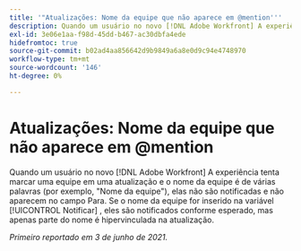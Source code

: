 ```yaml
---
title: '"Atualizações: Nome da equipe que não aparece em @mention'''
description: Quando um usuário no novo [!DNL Adobe Workfront] A experiência tenta marcar uma equipe em uma atualização e o nome da equipe é de várias palavras (por exemplo, "Nome da equipe"), elas não são notificadas e não aparecem no campo Para. Se o nome da equipe for inserido na variável [!UICONTROL Notificar] , eles são notificados conforme esperado, mas apenas parte do nome é hipervinculada na atualização.
exl-id: 3e06e1aa-f98d-45dd-b467-ac30dbfa4ede
hidefromtoc: true
source-git-commit: b02ad4aa856642d9b9849a6a8e0d9c94e4748970
workflow-type: tm+mt
source-wordcount: '146'
ht-degree: 0%

---
```


# Atualizações: Nome da equipe que não aparece em @mention

Quando um usuário no novo [!DNL Adobe Workfront] A experiência tenta marcar uma equipe em uma atualização e o nome da equipe é de várias palavras (por exemplo, &quot;Nome da equipe&quot;), elas não são notificadas e não aparecem no campo Para. Se o nome da equipe for inserido na variável [!UICONTROL Notificar] , eles são notificados conforme esperado, mas apenas parte do nome é hipervinculada na atualização.

_Primeiro reportado em 3 de junho de 2021._
